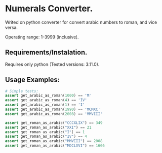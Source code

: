 # Numerals Converter.
Writed on python converter for convert arabic numbers to roman, and vice versa.

Operating range: 1-3999 (inclusive).


## Requirements/Instalation.
Requires only python (Tested versions: 3.11.0).


## Usage Examples:
```python
# Simple tests:
assert get_arabic_as_roman(1000) == 'M'
assert get_arabic_as_roman(4) == 'IV'
assert get_arabic_as_roman(1) == 'I'
assert get_arabic_as_roman(1990) == 'MCMXC'
assert get_arabic_as_roman(2008) == 'MMVIII'

assert get_roman_as_arabic("CCCXLIX") == 349
assert get_roman_as_arabic("XXI") == 21
assert get_roman_as_arabic("I") == 1
assert get_roman_as_arabic("IV") == 4
assert get_roman_as_arabic("MMVIII") == 2008
assert get_roman_as_arabic("MDCLXVI") == 1666
```


